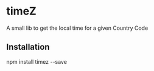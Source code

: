 timeZ
================

A small lib to get the local time for a given Country Code

## Installation 

npm install timez --save




